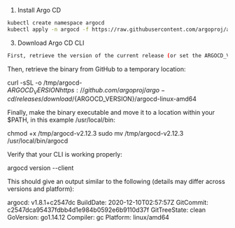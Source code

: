 1. Install Argo CD
```bash
kubectl create namespace argocd
kubectl apply -n argocd -f https://raw.githubusercontent.com/argoproj/argo-cd/stable/manifests/install.yaml
```
3. Download Argo CD CLI
```bash
First, retrieve the version of the current release (or set the ARGOCD_VERSION environment variable manually): ARGOCD_VERSION=$(curl --silent "https://api.github.com/repos/argoproj/argo-cd/releases/latest" | grep '"tag_name"' | sed -E 's/.*"([^"]+)".*/\1/')
```
Then, retrieve the binary from GitHub to a temporary location:

curl -sSL -o /tmp/argocd-${ARGOCD_VERSION} https://github.com/argoproj/argo-cd/releases/download/${ARGOCD_VERSION}/argocd-linux-amd64

Finally, make the binary executable and move it to a location within your $PATH, in this example /usr/local/bin:

chmod +x /tmp/argocd-v2.12.3
sudo mv /tmp/argocd-v2.12.3 /usr/local/bin/argocd 

Verify that your CLI is working properly:

argocd version --client

This should give an output similar to the following (details may differ across versions and platform):

argocd: v1.8.1+c2547dc
  BuildDate: 2020-12-10T02:57:57Z
  GitCommit: c2547dca95437fdbb4d1e984b0592e6b9110d37f
  GitTreeState: clean
  GoVersion: go1.14.12
  Compiler: gc
  Platform: linux/amd64


